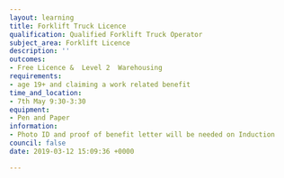 ```yaml
---
layout: learning
title: Forklift Truck Licence
qualification: Qualified Forklift Truck Operator
subject_area: Forklift Licence
description: ''
outcomes:
- Free Licence &  Level 2  Warehousing
requirements:
- age 19+ and claiming a work related benefit
time_and_location:
- 7th May 9:30-3:30
equipment:
- Pen and Paper
information:
- Photo ID and proof of benefit letter will be needed on Induction
council: false
date: 2019-03-12 15:09:36 +0000

---
```

